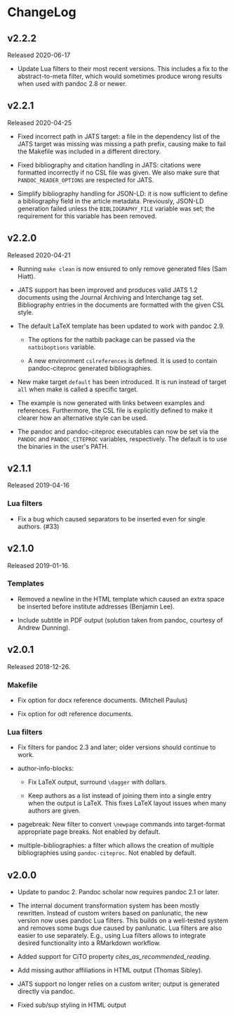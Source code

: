 ChangeLog
=========

v2.2.2
------

Released 2020-06-17

- Update Lua filters to their most recent versions. This includes
  a fix to the abstract-to-meta filter, which would sometimes
  produce wrong results when used with pandoc 2.8 or newer.

v2.2.1
------

Released 2020-04-25

- Fixed incorrect path in JATS target: a file in the dependency
  list of the JATS target was missing was missing a path prefix,
  causing make to fail the Makefile was included in a different
  directory.

- Fixed bibliography and citation handling in JATS: citations
  were formatted incorrectly if no CSL file was given. We also
  make sure that `PANDOC_READER_OPTIONS` are respected for JATS.

- Simplify bibliography handling for JSON-LD: it is now
  sufficient to define a bibliography field in the article
  metadata. Previously, JSON-LD generation failed unless the
  `BIBLIOGRAPHY_FILE` variable was set; the requirement for this
  variable has been removed.

v2.2.0
------

Released 2020-04-21

- Running `make clean` is now ensured to only remove generated
  files (Sam Hiatt).

- JATS support has been improved and produces valid JATS 1.2
  documents using the Journal Archiving and Interchange tag set.
  Bibliography entries in the documents are formatted with the
  given CSL style.

- The default LaTeX template has been updated to work with pandoc
  2.9.

  + The options for the natbib package can be passed via the
    `natbiboptions` variable.

  + A new environment `cslreferences` is defined. It is used to
    contain pandoc-citeproc generated bibliographies.

- New make target `default` has been introduced. It is run
  instead of target `all` when make is called a specific target.

- The example is now generated with links between examples and
  references. Furthermore, the CSL file is explicitly defined to
  make it clearer how an alternative style can be used.

- The pandoc and pandoc-citeproc executables can now be set via
  the `PANDOC` and `PANDOC_CITEPROC` variables, respectively.
  The default is to use the binaries in the user's PATH.

v2.1.1
------

Released 2019-04-16

### Lua filters

- Fix a bug which caused separators to be inserted even for
  single authors. (#33)

v2.1.0
------

Released 2019-01-16.

### Templates

- Removed a newline in the HTML template which caused an extra
  space be inserted before institute addresses (Benjamin Lee).

- Include subtitle in PDF output (solution taken from pandoc,
  courtesy of Andrew Dunning).

v2.0.1
------

Released 2018-12-26.

### Makefile

- Fix option for docx reference documents. (Mitchell Paulus)

- Fix option for odt reference documents.

### Lua filters

- Fix filters for pandoc 2.3 and later; older versions should
  continue to work.

- author-info-blocks:

  + Fix LaTeX output, surround `\dagger` with dollars.

  + Keep authors as a list instead of joining them into a single
    entry when the output is LaTeX. This fixes LaTeX layout
    issues when many authors are given.

- pagebreak: New filter to convert `\newpage` commands into
  target-format appropriate page breaks. Not enabled by default.

- multiple-bibliographies: a filter which allows the creation of
  multiple bibliographies using `pandoc-citeproc`.
  Not enabled by default.


v2.0.0
------

- Update to pandoc 2. Pandoc scholar now requires pandoc 2.1 or later.

- The internal document transformation system has been mostly
  rewritten. Instead of custom writers based on panlunatic, the
  new version now uses pandoc Lua filters. This builds on a
  well-tested system and removes some bugs due caused by
  panlunatic. Lua filters are also easier to use separately.
  E.g., using Lua filters allows to integrate desired
  functionality into a RMarkdown workflow.

- Added support for CiTO property
  *cites\_as\_recommended\_reading*.

- Add missing author affiliations in HTML output (Thomas Sibley).

- JATS support no longer relies on a custom writer; output is
  generated directly via pandoc.

- Fixed sub/sup styling in HTML output
